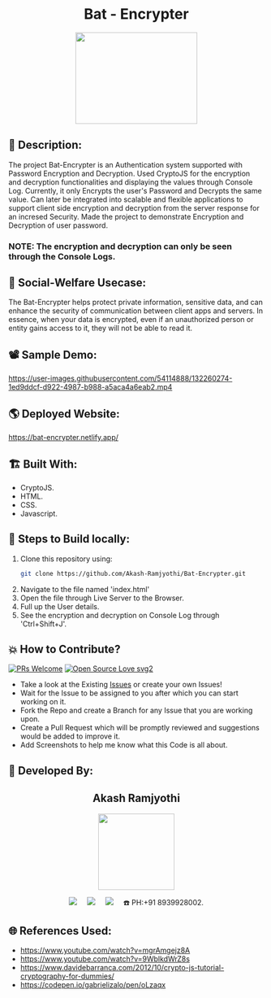 <h1 align="center">Bat - Encrypter</h1>

<p align="center">
<img src="https://user-images.githubusercontent.com/54114888/132259623-e4477421-868f-48f3-a929-675fe26554b8.png" width="240" height="180">
</p>

## 📜 Description:
The project Bat-Encrypter is an Authentication system supported with Password Encryption and Decryption. Used CryptoJS for the encryption and decryption functionalities and displaying the values through Console Log. Currently, it only Encrypts the user's Password and Decrypts the same value. Can later be integrated into scalable and flexible applications to support client side encryption and decryption from the server response for an incresed Security. Made the project to demonstrate Encryption and Decryption of user password.

### NOTE: The encryption and decryption can only be seen through the Console Logs.

## 🌳 Social-Welfare Usecase:
The Bat-Encrypter helps protect private information, sensitive data, and can enhance the security of communication between client apps and servers. In essence, when your data is encrypted, even if an unauthorized person or entity gains access to it, they will not be able to read it.

## 📽 Sample Demo:
https://user-images.githubusercontent.com/54114888/132260274-1ed9ddcf-d922-4987-b988-a5aca4a6eab2.mp4

## 🌎 Deployed Website:
https://bat-encrypter.netlify.app/

## 🏗 Built With:
- CryptoJS.
- HTML.
- CSS.
- Javascript.

## 🧪 Steps to Build locally:
1. Clone this repository using:
    ```bash
    git clone https://github.com/Akash-Ramjyothi/Bat-Encrypter.git
    ```
1. Navigate to the file named 'index.html'
1. Open the file through Live Server to the Browser.
1. Full up the User details.
1. See the encryption and decryption on Console Log through 'Ctrl+Shift+J'.

## 💥 How to Contribute?

[![PRs Welcome](https://img.shields.io/badge/PRs-welcome-brightgreen.svg?style=flat-square)](http://makeapullrequest.com)
[![Open Source Love svg2](https://badges.frapsoft.com/os/v2/open-source.svg?v=103)](https://github.com/ellerbrock/open-source-badges/) 

- Take a look at the Existing [Issues](https://github.com/Akash-Ramjyothi/Bat-Encrypter/issues) or create your own Issues!
- Wait for the Issue to be assigned to you after which you can start working on it.
- Fork the Repo and create a Branch for any Issue that you are working upon.
- Create a Pull Request which will be promptly reviewed and suggestions would be added to improve it.
- Add Screenshots to help me know what this Code is all about.

## 👦 Developed By:
<h2 align="center">Akash Ramjyothi</h2>
<p align="center">
  <a href="https://github.com/Akash-Ramjyothi"><img src="https://avatars.githubusercontent.com/u/54114888?v=4" width=150px height=150px /></a> 
    
<p align="center">
  <a target="_blank"href="https://www.linkedin.com/in/akash-ramjyothi/"><img src="https://img.shields.io/badge/linkedin-%230077B5.svg?&style=for-the-badge&logo=linkedin&logoColor=white" /></a>&nbsp;&nbsp;&nbsp;&nbsp;
  <a href="mailto:akash.ramjyothi@gmail.com?subject=Hello%20Akash,%20From%20Github"><img src="https://img.shields.io/badge/gmail-%23D14836.svg?&style=for-the-badge&logo=gmail&logoColor=white" /></a>&nbsp;&nbsp;&nbsp;&nbsp;
  <a href="https://www.instagram.com/akash.ramjyothi/"><img src="https://img.shields.io/badge/instagram-%23D14836.svg?&style=for-the-badge&logo=instagram&logoColor=pink" /></a>&nbsp;&nbsp;&nbsp;&nbsp;
  ☎️ PH:+91 8939928002.
</p>

## 🌐 References Used:
- https://www.youtube.com/watch?v=mgrAmgejz8A
- https://www.youtube.com/watch?v=9WblkdWrZ8s
- https://www.davidebarranca.com/2012/10/crypto-js-tutorial-cryptography-for-dummies/
- https://codepen.io/gabrielizalo/pen/oLzaqx

